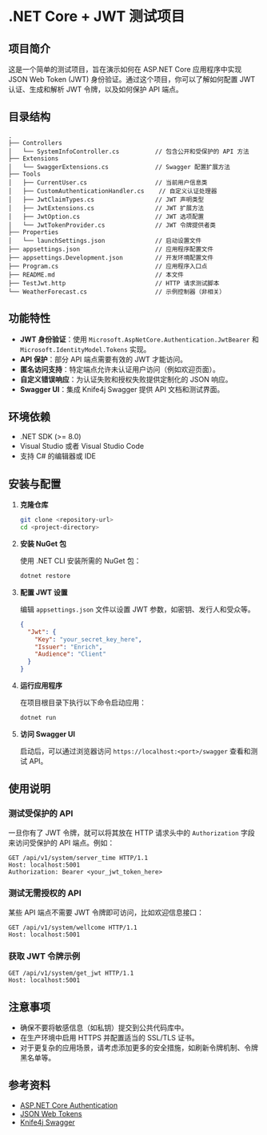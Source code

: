 ﻿

# .NET Core + JWT 测试项目

## 项目简介

这是一个简单的测试项目，旨在演示如何在 ASP.NET Core 应用程序中实现 JSON Web Token (JWT) 身份验证。通过这个项目，你可以了解如何配置 JWT 认证、生成和解析 JWT 令牌，以及如何保护 API 端点。

## 目录结构

```
.
├── Controllers
│   └── SystemInfoController.cs          // 包含公开和受保护的 API 方法
├── Extensions
│   └── SwaggerExtensions.cs             // Swagger 配置扩展方法
├── Tools
│   ├── CurrentUser.cs                   // 当前用户信息类
│   ├── CustomAuthenticationHandler.cs    // 自定义认证处理器
│   ├── JwtClaimTypes.cs                 // JWT 声明类型
│   ├── JwtExtensions.cs                 // JWT 扩展方法
│   ├── JwtOption.cs                     // JWT 选项配置
│   └── JwtTokenProvider.cs              // JWT 令牌提供者类
├── Properties
│   └── launchSettings.json              // 启动设置文件
├── appsettings.json                     // 应用程序配置文件
├── appsettings.Development.json         // 开发环境配置文件
├── Program.cs                           // 应用程序入口点
├── README.md                            // 本文件
├── TestJwt.http                         // HTTP 请求测试脚本
└── WeatherForecast.cs                   // 示例控制器（非相关）
```

## 功能特性

- **JWT 身份验证**：使用 `Microsoft.AspNetCore.Authentication.JwtBearer` 和 `Microsoft.IdentityModel.Tokens` 实现。
- **API 保护**：部分 API 端点需要有效的 JWT 才能访问。
- **匿名访问支持**：特定端点允许未认证用户访问（例如欢迎页面）。
- **自定义错误响应**：为认证失败和授权失败提供定制化的 JSON 响应。
- **Swagger UI**：集成 Knife4j Swagger 提供 API 文档和测试界面。

## 环境依赖

- .NET SDK (>= 8.0)
- Visual Studio 或者 Visual Studio Code
- 支持 C# 的编辑器或 IDE

## 安装与配置

1. **克隆仓库**

   ```bash
   git clone <repository-url>
   cd <project-directory>
   ```

2. **安装 NuGet 包**

   使用 .NET CLI 安装所需的 NuGet 包：

   ```bash
   dotnet restore
   ```

3. **配置 JWT 设置**

   编辑 `appsettings.json` 文件以设置 JWT 参数，如密钥、发行人和受众等。

   ```json
   {
     "Jwt": {
       "Key": "your_secret_key_here",
       "Issuer": "Enrich",
       "Audience": "Client"
     }
   }
   ```

4. **运行应用程序**

   在项目根目录下执行以下命令启动应用：

   ```bash
   dotnet run
   ```

5. **访问 Swagger UI**

   启动后，可以通过浏览器访问 `https://localhost:<port>/swagger` 查看和测试 API。

## 使用说明

### 测试受保护的 API

一旦你有了 JWT 令牌，就可以将其放在 HTTP 请求头中的 `Authorization` 字段来访问受保护的 API 端点。例如：

```http
GET /api/v1/system/server_time HTTP/1.1
Host: localhost:5001
Authorization: Bearer <your_jwt_token_here>
```

### 测试无需授权的 API

某些 API 端点不需要 JWT 令牌即可访问，比如欢迎信息接口：

```http
GET /api/v1/system/wellcome HTTP/1.1
Host: localhost:5001
```

### 获取 JWT 令牌示例

```http
GET /api/v1/system/get_jwt HTTP/1.1
Host: localhost:5001
```

## 注意事项

- 确保不要将敏感信息（如私钥）提交到公共代码库中。
- 在生产环境中启用 HTTPS 并配置适当的 SSL/TLS 证书。
- 对于更复杂的应用场景，请考虑添加更多的安全措施，如刷新令牌机制、令牌黑名单等。

## 参考资料

- [ASP.NET Core Authentication](https://docs.microsoft.com/en-us/aspnet/core/security/authentication/)
- [JSON Web Tokens](https://jwt.io/)
- [Knife4j Swagger](https://github.com/xiaoym/knife4j)

